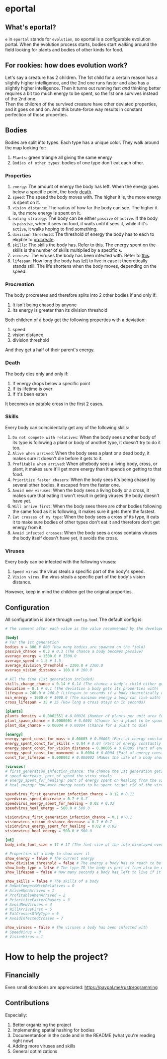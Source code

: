 # eportal
## What's eportal?
`e` in `eportal` stands for `evolution`, so eportal is a configurable evolution portal. When the evolution process starts, bodies start walking around the field looking for plants and bodies of other kinds for food.

## For rookies: how does evolution work?
Let's say a creature has 2 children. The 1st child for a certain reason has a slightly higher intelligence, and the 2nd one runs faster and also has a slightly higher intelligence.
Then it turns out running fast *and* thinking better requires a bit too much energy to be spent, so the 1st one survives instead of the 2nd one.
\
Then the children of the survived creature have other deviated properties, and it goes on and on. And this brute-force way results in constant perfection of those properties.

## Bodies
Bodies are split into types. Each type has a unique color.
They walk around the map looking for:
1. `Plants`: green triangle all giving the same energy
2. `Bodies of other types`: bodies of one type don't eat each other.

### Properties
1. `energy`: The amount of energy the body has left. When the energy goes below a specific point, the body [death](#death).
2. `speed`: The speed the body moves with. The higher it is, the more energy is spent on it.
3. `vision distance`: The radius of how far the body can see. The higher it is, the more energy is spent on it.
4. `eating strategy`: The body can be either `passive` or `active`. If the body is `passive`, when it sees no food, it waits until it sees it, while if it's `active`, it walks hoping to find something.
5. `division threshold`: The threshold of energy the body has to each to eligible to [procreate](#procreation).
6. `skills`: The skills the body has. Refer to [this](#skills). The energy spent on the skills is the number of skills multiplied by a specific `k`.
7. `viruses`: The viruses the body has been infected with. Refer to [this](#viruses).
8. `lifespan`: How long the body has [left](#death) to live in case it theoretically stands still. The life shortens when the body moves, depending on the speed.

### Procreation <a id="procreation"></a>
The body procreates and therefore splits into 2 other bodies if and only if:
1. It isn't being chased by anyone
2. Its energy is greater than its division threshold

Both children of a body get the following properties with a deviation:
1. speed
2. vision distance
3. division threshold

And they get a half of their parent's energy.

### Death <a id="death"></a>
The body dies only and only if:
1. If energy drops below a specific point
2. If its lifetime is over
3. If it's been eaten

It becomes an eatable cross in the first 2 cases.

### Skills <a id="skills"></a>
Every body can coincidentally get any of the following skills:
1. `Do not compete with relatives`: When the body sees another body of its type is following a plant or body of anothet type, it doesn't try to do it too.
2. `Alive when arrived`: When the body sees a plant or a dead body, it makes sure it doesn't die before it gets to it.
3. `Profitable when arrived`: When athebody sees a living body, cross, or plant, it makes sure it'll get more energy than it spends on getting to that food.
4. `Prioritize faster chasers`: When the body sees it's being chased by several other bodies, it escaped from the faster one.
5. `Avoid new viruses`: When the body sees a living body or a cross, it makes sure that eating it won't result in geting viruses the body doesn't have yet.
6. `Will arrive first`: When the body sees there are other bodies following the same food as it is following, it makes sure it gets there the fastest.
7. `Eat crosses of my type`: When the body sees a cross of its type, it eats it to make sure bodies of other types don't eat it and therefore don't get energy from it.
8. `Avoid infected crosses`: When the body sees a cross contains viruses the body itself doesn't have yet, it avoids the cross.

### Viruses <a id="viruses"></a>
Every body can be infected with the following viruses:
1. `Speed virus`: the virus steals a specific part of the body's speed.
2. `Vision virus`. the virus steals a specific part of the body's vision distance.

However, keep in mind the children get the original properties.

## Configuration
All configuration is done through `config.toml`
The default config is:
```toml
# The comment after each value is the value recommended by the developers.

[body]
# For the 1st generation
bodies_n = 800 # 800 (How many bodies are spawned on the field)
passive_chance = 0.3 # 0.3 (The chance a body becomes passive)
average_energy = 1500.0 # 1500.0
average_speed = 1.5 # 1.5
average_division_threshold = 2300.0 # 2300.0
average_vision_distance = 100.0 # 100.0

# All the time (1st generation included)
skills_change_chance = 0.14 # 0.14 (The chance a body's child either gets or loses a skill)
deviation = 0.1 # 0.1 (The deviation a body gets its properties with)
lifespan = 240.0 # 240.0 (Lifespan in seconds if a body theoretically doesn't move at all)
min_energy = 1000.0 # 1000.0 (The minimum energy a body can live with)
cross_lifespan = 35 # 35 (How long a cross stays on in seconds)

[plants]
plants_density = 0.0002551 # 0.00026 (Number of plants per unit area for the initial spawning)
plant_spawn_chance = 0.0000001 # 0.0001 (Chance for a plant to be spawned per unit area)
plant_die_chance = 0.00004 # 0.00004 (Chance for a plant to die)

[energy]
energy_spent_const_for_mass = 0.00005 # 0.00005 (Part of energy constantly spent on mass)
energy_spent_const_for_skills = 0.04 # 0.04 (Part of energy constantly spent on one skill)
energy_spent_const_for_vision_distance = 0.00005 # 0.00005 (Part of energy constantly spent on vision distancce)
energy_spent_const_for_movement = 0.0004 # 0.0004 (Part of energy constantly spent on movement depending on the speed)
const_for_lifespan = 0.000002 # 0.000002 (Makes the life of a body shorter if it moves)

[viruses]
# first_generation_infection_chance: the chance the 1st generation gets infected with the virus
# speed_decrease: part of speed the virus steals
# energy_spent_for_healing: part of energy spent on healing from the virus
# heal_energy: how much energy needs to be spent to get rid of the virus

speedvirus_first_generation_infection_chance = 0.12 # 0.12
speedvirus_speed_decrease = 0.7 # 0.7
speedvirus_energy_spent_for_healing = 0.02 # 0.02
speedvirus_heal_energy = 500.0 # 500.0

visionvirus_first_generation_infection_chance = 0.1 # 0.1
visionvirus_vision_distance_decrease = 0.7 # 0.7
visionvirus_energy_spent_for_healing = 0.02 # 0.02
visionvirus_heal_energy = 500.0 # 500.0

[ui]
body_info_font_size = 17 # 17 (The font size of the info displayed over the bodies)

# Properties of a body to show over it
show_energy = false # The current energy
show_division_threshold = false # The energy a body has to reach to be able to procreate
show_body_type = false # The type ID the body is part of (can also be distinguished using colors)
show_lifespan = false # How many seconds a body has left to live if it theoretically doesn't move at all

show_skills = false # The skills of a body
# DoNotCompeteWithRelatives = 0
# AliveWhenArrived = 1
# ProfitableWhenArrived = 2
# PrioritizeFasterChasers = 3
# AvoidNewViruses = 4
# WillArriveFirst = 5
# EatCrossesOfMyType = 6
# AvoidInfectedCrosses = 7

show_viruses = false # The viruses a body has been infected with
# SpeedVirus = 0
# VisionVirus = 1
```

# How to help the project?
## Financially
Even small donations are appreciated: https://paypal.me/rustprogramming

## Contributions
Especially:
1. Better organizing the project
2. Implementing spatial hashing for bodies
3. Documentantion in the code and in the README (what you're reading right now)
4. Adding more viruses and skills
5. General optimizations
